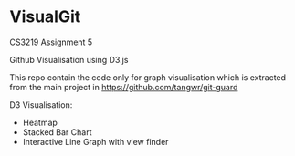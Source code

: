 # VisualGit
CS3219 Assignment 5 

Github Visualisation using D3.js

This repo contain the code only for graph visualisation which is extracted from the main project in https://github.com/tangwr/git-guard

D3 Visualisation:
- Heatmap
- Stacked Bar Chart
- Interactive Line Graph with view finder
